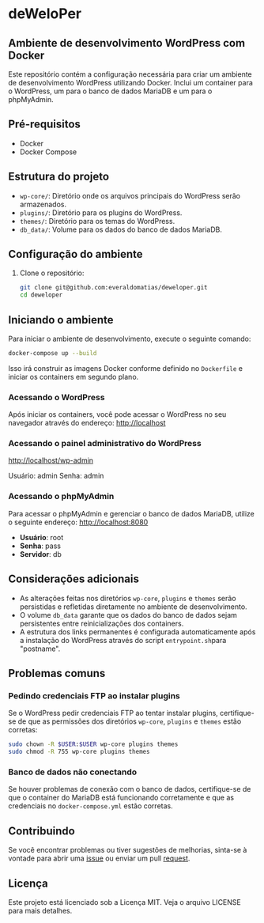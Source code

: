 # deWeloPer

## Ambiente de desenvolvimento WordPress com Docker

Este repositório contém a configuração necessária para criar um ambiente de desenvolvimento WordPress utilizando Docker. Inclui um container para o WordPress, um para o banco de dados MariaDB e um para o phpMyAdmin.

## Pré-requisitos

- Docker
- Docker Compose

## Estrutura do projeto

- `wp-core/`: Diretório onde os arquivos principais do WordPress serão armazenados.
- `plugins/`: Diretório para os plugins do WordPress.
- `themes/`: Diretório para os temas do WordPress.
- `db_data/`: Volume para os dados do banco de dados MariaDB.

## Configuração do ambiente

1. Clone o repositório:
    ```sh
    git clone git@github.com:everaldomatias/deweloper.git
    cd deweloper
    ```

## Iniciando o ambiente

Para iniciar o ambiente de desenvolvimento, execute o seguinte comando:
```sh
docker-compose up --build
```

Isso irá construir as imagens Docker conforme definido no `Dockerfile` e iniciar os containers em segundo plano.

### Acessando o WordPress

Após iniciar os containers, você pode acessar o WordPress no seu navegador através do endereço:
[http://localhost](http://localhost)

### Acessando o painel administrativo do WordPress

[http://localhost/wp-admin](http://localhost/wp-admin)

Usuário: admin
Senha: admin

### Acessando o phpMyAdmin

Para acessar o phpMyAdmin e gerenciar o banco de dados MariaDB, utilize o seguinte endereço:
[http://localhost:8080](http://localhost:8080)

- **Usuário**: root
- **Senha**: pass
- **Servidor**: db

## Considerações adicionais

- As alterações feitas nos diretórios `wp-core`, `plugins` e `themes` serão persistidas e refletidas diretamente no ambiente de desenvolvimento.
- O volume `db_data` garante que os dados do banco de dados sejam persistentes entre reinicializações dos containers.
- A estrutura dos links permanentes é configurada automaticamente após a instalação do WordPress através do script `entrypoint.sh`para "postname".

## Problemas comuns

### Pedindo credenciais FTP ao instalar plugins

Se o WordPress pedir credenciais FTP ao tentar instalar plugins, certifique-se de que as permissões dos diretórios `wp-core`, `plugins` e `themes` estão corretas:
```sh
sudo chown -R $USER:$USER wp-core plugins themes
sudo chmod -R 755 wp-core plugins themes
```

### Banco de dados não conectando

Se houver problemas de conexão com o banco de dados, certifique-se de que o container do MariaDB está funcionando corretamente e que as credenciais no `docker-compose.yml` estão corretas.

## Contribuindo

Se você encontrar problemas ou tiver sugestões de melhorias, sinta-se à vontade para abrir uma [issue](https://github.com/everaldomatias/deweloper/issues) ou enviar um pull [request](https://github.com/everaldomatias/deweloper/pulls).

## Licença

Este projeto está licenciado sob a Licença MIT. Veja o arquivo LICENSE para mais detalhes.
